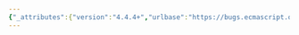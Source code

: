 ```yaml
---
{"_attributes":{"version":"4.4.4+","urlbase":"https://bugs.ecmascript.org/","maintainer":"dherman@mozilla.com"},"bug":{"bug_id":3901,"creation_ts":"2015-02-14 05:28:00 -0800","short_desc":"In product \"Draft for 7th edition\", correct the spelling of component \"New feature suggestons\"","delta_ts":"2015-02-14 05:28:12 -0800","product":"TC39 Infrastructure","component":"bugzilla","version":"unspecified","rep_platform":"All","op_sys":"All","bug_status":"CONFIRMED","priority":"Normal","bug_severity":"normal","everconfirmed":true,"reporter":{"uid":"claude.pache","name":"Claude Pache"},"assigned_to":{"uid":"dherman","name":"Dave Herman"},"cc":"allen","long_desc":{"commentid":12627,"comment_count":0,"who":{"uid":"claude.pache","name":"Claude Pache"},"bug_when":"2015-02-14 05:28:12 -0800","thetext":"In product category \"Draft for 7th edition\", there is a component \"New feature suggestons\". It should by \"New feature suggestions\" (missing i)."}}}
---
```

